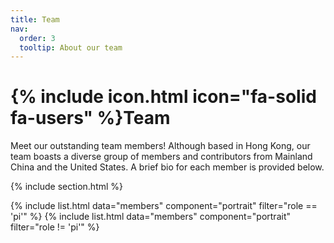 ```yaml
---
title: Team
nav:
  order: 3
  tooltip: About our team
---
```


# {% include icon.html icon="fa-solid fa-users" %}Team

Meet our outstanding team members! Although based in Hong Kong, our team boasts a diverse group of members and contributors from Mainland China and the United States. A brief bio for each member is provided below.

<!-- Our lab is made up of a talented mix of graduate students, postdoctoral researchers, programmers, and staff, and their backgrounds range from pure computer science to experimental biology. If you’re interested in joining this diverse and dynamic team, please reach out! -->

{% include section.html %}

{% include list.html data="members" component="portrait" filter="role == 'pi'" %}
{% include list.html data="members" component="portrait" filter="role != 'pi'" %}
